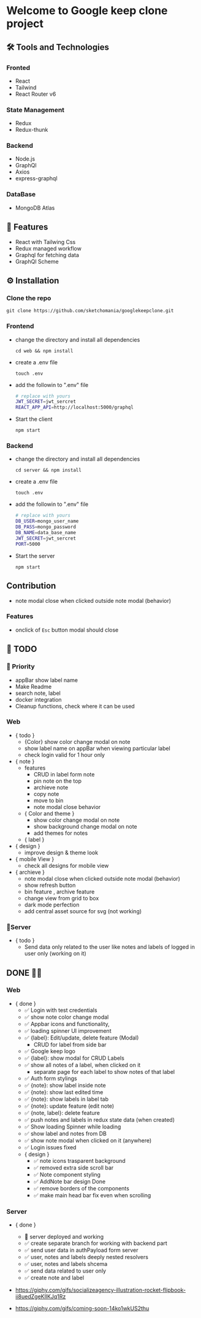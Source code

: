 # Welcome to Google keep clone project

## 🛠️ Tools and Technologies

### Fronted

- React
- Tailwind
- React Router v6

### State Management

- Redux
- Redux-thunk

### Backend

- Node.js
- GraphQl
- Axios
- express-graphql

### DataBase

- MongoDB Atlas

## 📄 Features

- React with Tailwing Css
- Redux managed workflow
- Graphql for fetching data
- GraphQl Scheme

## ⚙️ Installation

### Clone the repo

```
git clone https://github.com/sketchomania/googlekeepclone.git
```

### Frontend

- change the directory and install all dependencies

  ```
  cd web && npm install
  ```

- create a .env file
  ```
  touch .env
  ```
- add the followin to ".env" file
  ```bash
  # replace with yours
  JWT_SECRET=jwt_sercret
  REACT_APP_API=http://localhost:5000/graphql
  ```
- Start the client
  ```
  npm start
  ```

### Backend

- change the directory and install all dependencies

  ```
  cd server && npm install
  ```

- create a .env file
  ```
  touch .env
  ```
- add the followin to ".env" file
  ```bash
  # replace with yours
  DB_USER=mongo_user_name
  DB_PASS=mongo_password
  DB_NAME=data_base_name
  JWT_SECRET=jwt_sercret
  PORT=5000
  ```
- Start the server
  ```
  npm start
  ```

## Contribution

- note modal close when clicked outside note modal (behavior)

### Features

- onclick of `Esc` button modal should close

## 📃 TODO

### 📌 Priority

- appBar show label name
- Make Readme
- search note, label
- docker integration
- Cleanup functions, check where it can be used

### Web

- { todo }
  - {Color} show color change modal on note
  - show label name on appBar when viewing particular label
  - check login valid for 1 hour only
- { note }
  - features
    - CRUD in label form note
    - pin note on the top
    - archieve note
    - copy note
    - move to bin
    - note modal close behavior
  - { Color and theme }
    - show color change modal on note
    - show background change modal on note
    - add themes for notes
  - { label }
- { design }
  - improve design & theme look
- { mobile View }
  - check all designs for mobile view
- { archieve }
  - note modal close when clicked outside note modal (behavior)
  - show refresh button
  - bin feature , archive feature
  - change view from grid to box
  - dark mode perfection
  - add central asset source for svg (not working)

### 📃Server

- { todo }
  - Send data only related to the user like notes and labels of logged in user only (working on it)

## DONE 🎉🎉

### Web

- { done }
  - ✅ Login with test credentials
  - ✅ show note color change modal
  - ✅ Appbar icons and functionality,
  - ✅ loading spinner UI improvement
  - ✅ {label}: Edit/update, delete feature (Modal)
    - CRUD for label from side bar
  - ✅ Google keep logo
  - ✅ {label}: show modal for CRUD Labels
  - ✅ show all notes of a label, when clicked on it
    - separate page for each label to show notes of that label
  - ✅ Auth form stylings
  - ✅ {note}: show label inside note
  - ✅ {note}: show last edited time
  - ✅ {note}: show labels in label tab
  - ✅ {note}: update feature (edit note)
  - ✅ {note, label}: delete feature
  - ✅ push notes and labels in redux state data (when created)
  - ✅ Show loading Spinner while loading
  - ✅ show label and notes from DB
  - ✅ show note modal when clicked on it (anywhere)
  - ✅ Login issues fixed
  - { design }
    - ✅ note icons trasparent background
    - ✅ removed extra side scroll bar
    - ✅ Note component styling
    - ✅ AddNote bar design Done
    - ✅ remove borders of the components
    - ✅ make main head bar fix even when scrolling

### Server

- { done }

  - 🎉 server deployed and working
  - ✅ create separate branch for working with backend part
  - ✅ send user data in authPayload form server
  - ✅ user, notes and labels deeply nested resolvers
  - ✅ user, notes and labels shcema
  - ✅ send data related to user only
  - ✅ create note and label

- https://giphy.com/gifs/socializeagency-illustration-rocket-flipbook-ii8uedZgeKlIKJq1Rz
- https://giphy.com/gifs/coming-soon-14ko1wkUS2thu
